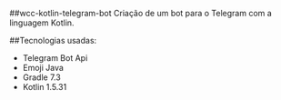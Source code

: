 ##wcc-kotlin-telegram-bot
Criação de um bot para o Telegram com a linguagem Kotlin.

##Tecnologias usadas:

- Telegram Bot Api
- Emoji Java
- Gradle 7.3
- Kotlin 1.5.31

